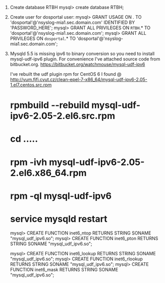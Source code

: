 
1. Create database RTBH
    mysql> create database RTBH;

2. Create user for dosportal user:
    mysql> GRANT USAGE ON *.* TO 'dosportal'@'nsyslog-mia1.sec.domain.com' IDENTIFIED BY 'PASSWORD_HERE';
    mysql> GRANT ALL PRIVILEGES ON `RTBH`.* TO 'dosportal'@'nsyslog-mia1.sec.domain.com'; 
    mysql> GRANT ALL PRIVILEGES ON `dosportal`.* TO 'dosportal'@'nsyslog-mia1.sec.domain.com';

3. Mysqld 5.5 is missing ipv6 to binary conversion so you need to install mysql-udf-ipv6 plugin. For convenience I've attached source code from bitbucket.org. 
    https://bitbucket.org/watchmouse/mysql-udf-ipv6

   I've rebuilt the udf plugin rpm for CentOS 6 I found @ http://yum.fjfi.cvut.cz/clean-epel-7-x86_64/mysql-udf-ipv6-2.05-1.el7.centos.src.rpm 

   # rpmbuild --rebuild  mysql-udf-ipv6-2.05-2.el6.src.rpm
   # cd .....
   # rpm -ivh mysql-udf-ipv6-2.05-2.el6.x86_64.rpm
   # rpm -ql mysql-udf-ipv6
   # service mysqld restart

   mysql> CREATE FUNCTION inet6_ntop RETURNS STRING SONAME "mysql_udf_ipv6.so";
   mysql> CREATE FUNCTION inet6_pton RETURNS STRING SONAME "mysql_udf_ipv6.so";

   mysql> CREATE FUNCTION inet6_lookup RETURNS STRING SONAME "mysql_udf_ipv6.so";
   mysql> CREATE FUNCTION inet6_rlookup RETURNS STRING SONAME "mysql_udf_ipv6.so";
   mysql> CREATE FUNCTION inet6_mask RETURNS STRING SONAME "mysql_udf_ipv6.so";

